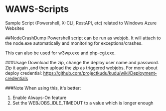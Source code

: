 # WAWS-Scripts
Sample Script (Powershell, X-CLI, RestAPI, etc) related to Windows Azure Websites

##NodeCrashDump 
Powershell script can be run as webjob. It will attach to the node.exe automatically and monitoring for exceptions/crashes.

This can also be used for w3wp.exe and php-cgi.exe.

###Usage
Download the zip, change the deploy user name and password. Zip it again ,and then upload the zip as triggered webjobs. For more about deploy credential:
https://github.com/projectkudu/kudu/wiki/Deployment-credentials

###Note
When using this, it's better:
1. Enable Always-On feature
2. Set the WEBJOBS_IDLE_TIMEOUT to a value which is longer enough

